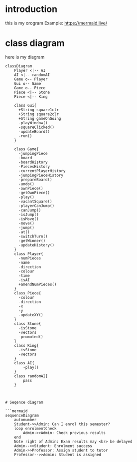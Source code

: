 # introduction
this is my orogram
Example:
https://mermaid.live/

# class diagram
here is my diagram
```mermaid
classDiagram
    Player <|-- AI
    AI <|-- randomAI
    Game o-- Player
    Gui o-- Game
    Game o-- Piece
    Piece <|-- Stone
    Piece <|-- King

    class Gui{
      +String square1clr
      +String square2clr
      +String gameOnGoing
      -playWindow()
      -squareClicked()
      -updateBoard()
      -run()
    }

    class Game{
      -jumpingPiece
      -board
      -boardHistory
      -PiecesHistory
      -currentPlayerHistory
      -jumpingPieceHistory
      -prepareBoard()
      -undo()
      -ownPiece()
      -getOwnPiece()
      -play()
      -vacantSquare()
      -playerCanJump()
      -canJump()
      -isJump()
      -isMove()
      -move()
      -jump()
      -at()
      -switchTurn()
      -getWinner()
      -updateHistory()
    }
    class Player{
      -numPieces
      -name
      -direction
      -colour
      -time
      -isAI
      +amendNumPieces()
    }
    class Piece{
      -colour
      -direction
      -x
      -y
      -updateXY()
    }
    class Stone{
      -isStone
      -vectors
      -promoted()
    }
    class King{
      -isStone
      -vectors
    }
    class AI{
        -play()
    }
    class randomAI{
        pass
    }
            


# Seqence diagram

```mermaid
sequenceDiagram
    autonumber
    Student->>Admin: Can I enrol this semester?
    loop enrolmentCheck
        Admin->>Admin: Check previous results
    end
    Note right of Admin: Exam results may <br> be delayed
    Admin-->>Student: Enrolment success
    Admin->>Professor: Assign student to tutor
    Professor-->>Admin: Student is assigned
```
